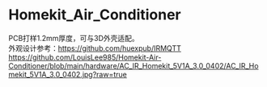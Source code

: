 # Homekit_Air_Conditioner
PCB打样1.2mm厚度，可与3D外壳适配。
<br>外观设计参考：https://github.com/huexpub/IRMQTT
<br>https://github.com/LouisLee985/Homekit-Air-Conditioner/blob/main/hardware/AC_IR_Homekit_5V1A_3.0_0402/AC_IR_Homekit_5V1A_3.0_0402.jpg?raw=true
